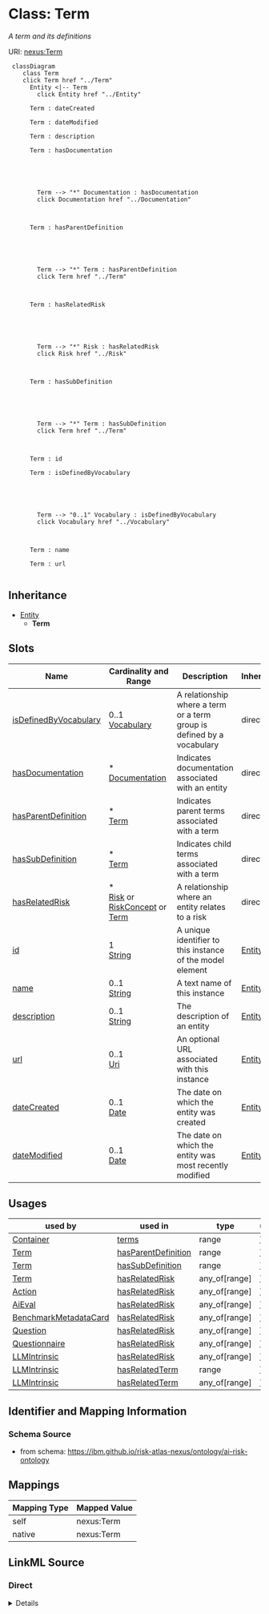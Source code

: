 

# Class: Term


_A term and its definitions_





URI: [nexus:Term](https://ibm.github.io/risk-atlas-nexus/ontology/Term)






```mermaid
 classDiagram
    class Term
    click Term href "../Term"
      Entity <|-- Term
        click Entity href "../Entity"

      Term : dateCreated

      Term : dateModified

      Term : description

      Term : hasDocumentation





        Term --> "*" Documentation : hasDocumentation
        click Documentation href "../Documentation"



      Term : hasParentDefinition





        Term --> "*" Term : hasParentDefinition
        click Term href "../Term"



      Term : hasRelatedRisk





        Term --> "*" Risk : hasRelatedRisk
        click Risk href "../Risk"



      Term : hasSubDefinition





        Term --> "*" Term : hasSubDefinition
        click Term href "../Term"



      Term : id

      Term : isDefinedByVocabulary





        Term --> "0..1" Vocabulary : isDefinedByVocabulary
        click Vocabulary href "../Vocabulary"



      Term : name

      Term : url


```





## Inheritance
* [Entity](Entity.md)
    * **Term**



## Slots

| Name | Cardinality and Range | Description | Inheritance |
| ---  | --- | --- | --- |
| [isDefinedByVocabulary](isDefinedByVocabulary.md) | 0..1 <br/> [Vocabulary](Vocabulary.md) | A relationship where a term or a term group is defined by a vocabulary | direct |
| [hasDocumentation](hasDocumentation.md) | * <br/> [Documentation](Documentation.md) | Indicates documentation associated with an entity | direct |
| [hasParentDefinition](hasParentDefinition.md) | * <br/> [Term](Term.md) | Indicates parent terms associated with a term | direct |
| [hasSubDefinition](hasSubDefinition.md) | * <br/> [Term](Term.md) | Indicates child terms associated with a term | direct |
| [hasRelatedRisk](hasRelatedRisk.md) | * <br/> [Risk](Risk.md)&nbsp;or&nbsp;<br />[RiskConcept](RiskConcept.md)&nbsp;or&nbsp;<br />[Term](Term.md) | A relationship where an entity relates to a risk | direct |
| [id](id.md) | 1 <br/> [String](String.md) | A unique identifier to this instance of the model element | [Entity](Entity.md) |
| [name](name.md) | 0..1 <br/> [String](String.md) | A text name of this instance | [Entity](Entity.md) |
| [description](description.md) | 0..1 <br/> [String](String.md) | The description of an entity | [Entity](Entity.md) |
| [url](url.md) | 0..1 <br/> [Uri](Uri.md) | An optional URL associated with this instance | [Entity](Entity.md) |
| [dateCreated](dateCreated.md) | 0..1 <br/> [Date](Date.md) | The date on which the entity was created | [Entity](Entity.md) |
| [dateModified](dateModified.md) | 0..1 <br/> [Date](Date.md) | The date on which the entity was most recently modified | [Entity](Entity.md) |





## Usages

| used by | used in | type | used |
| ---  | --- | --- | --- |
| [Container](Container.md) | [terms](terms.md) | range | [Term](Term.md) |
| [Term](Term.md) | [hasParentDefinition](hasParentDefinition.md) | range | [Term](Term.md) |
| [Term](Term.md) | [hasSubDefinition](hasSubDefinition.md) | range | [Term](Term.md) |
| [Term](Term.md) | [hasRelatedRisk](hasRelatedRisk.md) | any_of[range] | [Term](Term.md) |
| [Action](Action.md) | [hasRelatedRisk](hasRelatedRisk.md) | any_of[range] | [Term](Term.md) |
| [AiEval](AiEval.md) | [hasRelatedRisk](hasRelatedRisk.md) | any_of[range] | [Term](Term.md) |
| [BenchmarkMetadataCard](BenchmarkMetadataCard.md) | [hasRelatedRisk](hasRelatedRisk.md) | any_of[range] | [Term](Term.md) |
| [Question](Question.md) | [hasRelatedRisk](hasRelatedRisk.md) | any_of[range] | [Term](Term.md) |
| [Questionnaire](Questionnaire.md) | [hasRelatedRisk](hasRelatedRisk.md) | any_of[range] | [Term](Term.md) |
| [LLMIntrinsic](LLMIntrinsic.md) | [hasRelatedRisk](hasRelatedRisk.md) | any_of[range] | [Term](Term.md) |
| [LLMIntrinsic](LLMIntrinsic.md) | [hasRelatedTerm](hasRelatedTerm.md) | range | [Term](Term.md) |
| [LLMIntrinsic](LLMIntrinsic.md) | [hasRelatedTerm](hasRelatedTerm.md) | any_of[range] | [Term](Term.md) |






## Identifier and Mapping Information







### Schema Source


* from schema: https://ibm.github.io/risk-atlas-nexus/ontology/ai-risk-ontology




## Mappings

| Mapping Type | Mapped Value |
| ---  | ---  |
| self | nexus:Term |
| native | nexus:Term |







## LinkML Source

<!-- TODO: investigate https://stackoverflow.com/questions/37606292/how-to-create-tabbed-code-blocks-in-mkdocs-or-sphinx -->

### Direct

<details>
```yaml
name: Term
description: A term and its definitions
from_schema: https://ibm.github.io/risk-atlas-nexus/ontology/ai-risk-ontology
is_a: Entity
slots:
- isDefinedByVocabulary
- hasDocumentation
- hasParentDefinition
- hasSubDefinition
- hasRelatedRisk

```
</details>

### Induced

<details>
```yaml
name: Term
description: A term and its definitions
from_schema: https://ibm.github.io/risk-atlas-nexus/ontology/ai-risk-ontology
is_a: Entity
attributes:
  isDefinedByVocabulary:
    name: isDefinedByVocabulary
    description: A relationship where a term or a term group is defined by a vocabulary
    from_schema: https://ibm.github.io/risk-atlas-nexus/ontology/ai-risk-ontology
    rank: 1000
    slot_uri: schema:isPartOf
    alias: isDefinedByVocabulary
    owner: Term
    domain_of:
    - Term
    - LLMIntrinsic
    range: Vocabulary
  hasDocumentation:
    name: hasDocumentation
    description: Indicates documentation associated with an entity.
    from_schema: https://ibm.github.io/risk-atlas-nexus/ontology/ai-risk-ontology
    rank: 1000
    slot_uri: airo:hasDocumentation
    alias: hasDocumentation
    owner: Term
    domain_of:
    - Dataset
    - Vocabulary
    - Term
    - RiskTaxonomy
    - Action
    - BaseAi
    - LargeLanguageModelFamily
    - AiEval
    - BenchmarkMetadataCard
    - LLMIntrinsic
    range: Documentation
    multivalued: true
    inlined: false
  hasParentDefinition:
    name: hasParentDefinition
    description: Indicates parent terms associated with a term
    from_schema: https://ibm.github.io/risk-atlas-nexus/ontology/ai-risk-ontology
    rank: 1000
    slot_uri: nexus:hasParentDefinition
    alias: hasParentDefinition
    owner: Term
    domain_of:
    - Term
    range: Term
    multivalued: true
    inlined: false
  hasSubDefinition:
    name: hasSubDefinition
    description: Indicates child terms associated with a term
    from_schema: https://ibm.github.io/risk-atlas-nexus/ontology/ai-risk-ontology
    rank: 1000
    slot_uri: nexus:hasSubDefinition
    alias: hasSubDefinition
    owner: Term
    domain_of:
    - Term
    range: Term
    multivalued: true
    inlined: false
  hasRelatedRisk:
    name: hasRelatedRisk
    description: A relationship where an entity relates to a risk
    from_schema: https://ibm.github.io/risk-atlas-nexus/ontology/ai-risk-ontology
    rank: 1000
    domain: Any
    alias: hasRelatedRisk
    owner: Term
    domain_of:
    - Term
    - Action
    - AiEval
    - BenchmarkMetadataCard
    - LLMIntrinsic
    range: Risk
    multivalued: true
    inlined: false
    any_of:
    - range: RiskConcept
    - range: Term
  id:
    name: id
    description: A unique identifier to this instance of the model element. Example
      identifiers include UUID, URI, URN, etc.
    from_schema: https://ibm.github.io/risk-atlas-nexus/ontology/ai-risk-ontology
    rank: 1000
    slot_uri: schema:identifier
    identifier: true
    alias: id
    owner: Term
    domain_of:
    - Entity
    range: string
    required: true
  name:
    name: name
    description: A text name of this instance.
    from_schema: https://ibm.github.io/risk-atlas-nexus/ontology/ai-risk-ontology
    rank: 1000
    slot_uri: schema:name
    alias: name
    owner: Term
    domain_of:
    - Entity
    - BenchmarkMetadataCard
    range: string
  description:
    name: description
    description: The description of an entity
    from_schema: https://ibm.github.io/risk-atlas-nexus/ontology/ai-risk-ontology
    rank: 1000
    slot_uri: schema:description
    alias: description
    owner: Term
    domain_of:
    - Entity
    range: string
  url:
    name: url
    description: An optional URL associated with this instance.
    from_schema: https://ibm.github.io/risk-atlas-nexus/ontology/ai-risk-ontology
    rank: 1000
    slot_uri: schema:url
    alias: url
    owner: Term
    domain_of:
    - Entity
    range: uri
  dateCreated:
    name: dateCreated
    description: The date on which the entity was created.
    from_schema: https://ibm.github.io/risk-atlas-nexus/ontology/ai-risk-ontology
    rank: 1000
    slot_uri: schema:dateCreated
    alias: dateCreated
    owner: Term
    domain_of:
    - Entity
    range: date
    required: false
  dateModified:
    name: dateModified
    description: The date on which the entity was most recently modified.
    from_schema: https://ibm.github.io/risk-atlas-nexus/ontology/ai-risk-ontology
    rank: 1000
    slot_uri: schema:dateModified
    alias: dateModified
    owner: Term
    domain_of:
    - Entity
    range: date
    required: false

```
</details>
